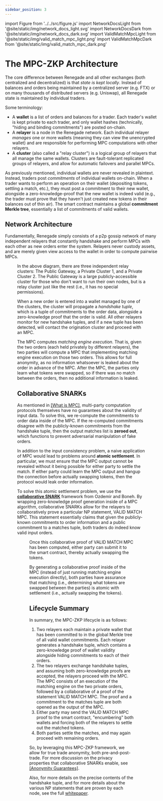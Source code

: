 ```yaml
---
sidebar_position: 3
---
```


import Figure from '../../src/figure.js'
import NetworkDocsLight from '@site/static/img/network_docs_light.svg'
import NetworkDocsDark from '@site/static/img/network_docs_dark.svg'
import ValidMatchMpcLight from '@site/static/img/valid_match_mpc_light.png'
import ValidMatchMpcDark from '@site/static/img/valid_match_mpc_dark.png'

# The MPC-ZKP Architecture

The core difference between Renegade and all other exchanges (both centralized
and decentralized) is that *state is kept locally*. Instead of balances and
orders being maintained by a centralized server (e.g. FTX) or on many thousands
of distributed servers (e.g. Uniswap), all Renegade state is maintained by
individual traders.

Some terminology:
- A **wallet** is a list of orders and balances for a trader. Each trader's
  wallet is kept private to each trader, and only wallet hashes (technically,
  "hiding and binding commitments") are posted on-chain.
- A **relayer** is a node in the Renegade network. Each individual relayer
  *manages* one or more wallets (meaning they can view the unencrypted wallet)
  and are responsible for performing MPC computations with other relayers.
- A **cluster** (also called a "relay cluster") is a logical group of relayers
  that all manage the same wallets. Clusters are fault-tolerant replicated
  groups of relayers, and allow for automatic failovers and parallel MPCs.

As previously mentioned, individual wallets are never revealed in plaintext.
Instead, traders post *commitments* of individual wallets on-chain. When a
trader wants to perform an operation on their wallet (depositing tokens,
settling a match, etc.), they must post a commitment to their new wallet,
alongside a zero-knowledge-proof that the new wallet is indeed valid (e.g., the
trader must prove that they haven't just created new tokens in their balances
out of thin air). The smart contract maintains a global **commitment Merkle
tree**, essentially a list of commitments of valid wallets.

## Network Architecture

Fundamentally, Renegade simply consists of a p2p gossip network of many
independent relayers that constantly handshake and perform MPCs with each other
as new orders enter the system. Relayers never custody assets, and are merely
given view access to the wallet in order to compute pairwise MPCs.

<Figure
  LightImage={NetworkDocsLight}
  DarkImage={NetworkDocsDark}
  isSvg={true}
  caption="The network architecture."
  width="50%"
/>

In the above diagram, there are three independent relay clusters: The Public
Gateway, a Private Cluster 1, and a Private Cluster 2. The Public Gateway is a
large publicly-accessible cluster for those who don't want to run their own
nodes, but is a relay cluster just like the rest (i.e., it has no special
permissions).

When a new order is entered into a wallet managed by one of the clusters, the
cluster will propagate a *handshake tuple*, which is a tuple of commitments to
the order data, alongside a zero-knowledge proof that the order is valid. All
other relayers monitor for new handshake tuples, and if a new tuple has been
detected, will contact the origination cluster and proceed with an MPC.

The MPC computes *matching engine execution*. That is, given the two orders
(each held privately by different relayers), the two parties will compute a MPC
that implementing matching engine execution on those two orders. This allows
for full anonymity, as no information whatsoever is leaked about the order in
advance of the MPC. After the MPC, the parties only learn what tokens were
swapped, so if there was no match between the orders, then no additional
information is leaked.

## Collaborative SNARKs

As mentioned in [[What is MPC]](/basic-concepts/mpc-explainer), multi-party
computation protocols themselves have no guarantees about the validity of input
data. To solve this, we re-compute the commitments to order data inside of the
MPC. If the re-computed commitments disagree with the publicly-known
commitments from the handshake tuple, then the output matches list is **zeroed
out**, which functions to prevent adversarial manipulation of fake orders.

In addition to the input consistency problem, a naive application of MPC would
lead to problems around **atomic settlement**. In particular, we must ensure
that the MPC output cannot be revealed without it being possible for either
party to settle the match. If either party could learn the MPC output and
hangup the connection before actually swapping tokens, then the protocol would
leak order information.

To solve this atomic settlement problem, we use the [**collaborative
SNARK**](https://eprint.iacr.org/2021/1530) framework from Ozdemir and Boneh.
By wrapping zero-knowledge proof generation inside of a MPC algorithm,
collaborative SNARKs allow for the relayers to collaboratively prove a
particular NP statement, VALID MATCH MPC. This statement essentially claims
that given the publicly-known commitments to order information and a public
commitment to a matches tuple, both traders do indeed know valid input orders.

<Figure
  LightImage={ValidMatchMpcLight}
  DarkImage={ValidMatchMpcDark}
  isSvg={false}
  caption="The NP statement VALID MATCH MPC. Renegade relayers produce
  collaborative proofs of this statement."
  width="60%"
/>

Once this collaborative proof of VALID MATCH MPC has been computed, either
party can submit it to the smart contract, thereby actually swapping the
tokens.

By generating a collaborative proof inside of the MPC (instead of just running
matching engine execution directly), both parties have assurance that matching
(i.e., determining what tokens are swapped between the parties) is atomic with
settlement (i.e., actually swapping the tokens).

## Lifecycle Summary

In summary, the MPC-ZKP lifecycle is as follows:
1. Two relayers each maintain a private wallet that has been committed to in
   the global Merkle tree of all valid wallet commitments. Each relayer
   generates a handshake tuple, which contains a zero-knowledge proof of wallet
   validity alongside hiding commitments to each of their orders.
1. The two relayers exchange handshake tuples, and assuming both zero-knowledge
   proofs are accepted, the relayers proceed with the MPC. The MPC consists of
   an execution of the matching engine on the two private orders, followed by a
   collaborative of a proof of the statement VALID MATCH MPC. The proof and a
   commitment to the matches tuple are both opened as the output of the MPC.
1. Either party may send the VALID MATCH MPC proof to the smart contract,
   "encumbering" both wallets and forcing both of the relayers to settle out
   the matched tokens.
1. Both parties settle the matches, and may again proceed with remaining
   orders.

So, by leveraging this MPC-ZKP framework, we allow for true trade anonymity,
both pre-and-post-trade. For more discussion on the privacy properties that
collaborative SNARKs enable, see [[Anonymity
Guarantees]](/basic-concepts/guarantees).

Also, for more details on the precise contents of the handshake tuple, and for
more details about the various NP statements that are proven by each node, see
the full [whitepaper](/getting-started/whitepaper).
